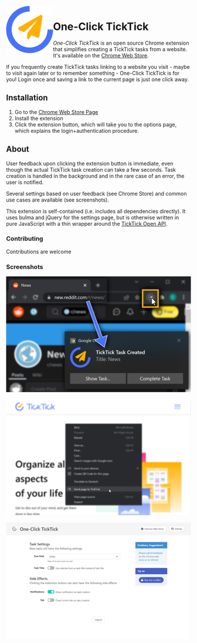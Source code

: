 <img align="left" height=128 src="src/icons/icon256.png"> 

# One-Click TickTick

*One-Click TickTick* is an open source Chrome extension that simplifies creating a TickTick tasks from a website. It's available on the [Chrome Web Store](https://chrome.google.com/webstore/detail/one-click-ticktick/nbmkldaonngpkjagofgclbioanahipdp). 

If you frequently create TickTick tasks linking to a website you visit - maybe to visit again later or to remember something - One-Click TickTick is for you! Login once and saving a link to the current page is just one click away. 

## Installation

1. Go to the [Chrome Web Store Page](https://chrome.google.com/webstore/detail/one-click-ticktick/nbmkldaonngpkjagofgclbioanahipdp)
2. Install the extension
3. Click the extension button, which will take you to the options page, which explains the login+authentication procedure.

## About

User feedback upon clicking the extension button is immediate, even though the actual TickTick task creation can take a few seconds. Task creation is handled in the background and in the rare case of an error, the user is notified.

Several settings based on user feedback (see Chrome Store) and common use cases are available (see screenshots).

This extension is self-contained (i.e. includes all dependencies directly). It uses bulma and jQuery for the settings page, but is otherwise written in pure JavaScript with a thin wrapper around the [TickTick Open API](https://developer.ticktick.com/docs#/openapi).


### Contributing

Contributions are welcome

### Screenshots

<p align="center">
  <img src="assets/screenshot_extensionbutton.png"> 
  <br><br>
  <img src="assets/screenshot_contextmenu.png"> 
  <br><br>
  <img src="assets/screenshot_settings.png"> 
</p>